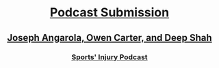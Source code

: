 # <p align="center"><ins> Podcast Submission </ins></p>
## <p align="center"><ins> Joseph Angarola, Owen Carter, and Deep Shah </ins></p>
### <p align="center"><ins> [Sports' Injury Podcast](https://drive.google.com/file/d/1MsqZ27pSQ0s1EQr8KxGUkDBM5SQ9NgBN/view?usp=drive_link) </ins></p>

